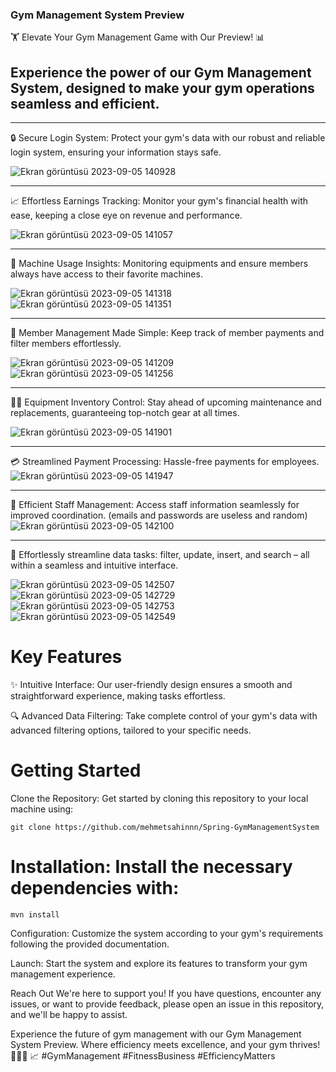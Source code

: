 ### Gym Management System Preview
🏋️ Elevate Your Gym Management Game with Our Preview! 📊

## Experience the power of our Gym Management System, designed to make your gym operations seamless and efficient.

<hr>
🔒 Secure Login System: Protect your gym's data with our robust and reliable login system, ensuring your information stays safe.

![Ekran görüntüsü 2023-09-05 140928](https://github.com/mehmetsahinnn/Spring-GymManagementSystem/assets/93222434/199156d4-6347-4442-a6b0-5728f724f5bb)
<hr>
📈 Effortless Earnings Tracking: Monitor your gym's financial health with ease, keeping a close eye on revenue and performance.

![Ekran görüntüsü 2023-09-05 141057](https://github.com/mehmetsahinnn/Spring-GymManagementSystem/assets/93222434/21c43c30-ae44-4571-ba5c-2a395c728b77)
<hr>

💪 Machine Usage Insights: Monitoring equipments and ensure members always have access to their favorite machines.

![Ekran görüntüsü 2023-09-05 141318](https://github.com/mehmetsahinnn/Spring-GymManagementSystem/assets/93222434/87cef6c5-73d8-42e7-ab74-c615d718e5ce)
![Ekran görüntüsü 2023-09-05 141351](https://github.com/mehmetsahinnn/Spring-GymManagementSystem/assets/93222434/511e3a73-ef37-4f0a-b0e0-29023fa5b251)
<hr>

👥 Member Management Made Simple: Keep track of member payments and filter members effortlessly.

![Ekran görüntüsü 2023-09-05 141209](https://github.com/mehmetsahinnn/Spring-GymManagementSystem/assets/93222434/58d6d882-7e1c-4117-8223-f1363f854150)
![Ekran görüntüsü 2023-09-05 141256](https://github.com/mehmetsahinnn/Spring-GymManagementSystem/assets/93222434/65416efe-8fef-48b4-9961-577ea46c3cc6)

<hr>

🏋️‍♀️ Equipment Inventory Control: Stay ahead of upcoming maintenance and replacements, guaranteeing top-notch gear at all times.

![Ekran görüntüsü 2023-09-05 141901](https://github.com/mehmetsahinnn/Spring-GymManagementSystem/assets/93222434/30563202-9824-4e22-be78-3b415e3b6940)

<hr>

💳 Streamlined Payment Processing: Hassle-free payments for employees.
![Ekran görüntüsü 2023-09-05 141947](https://github.com/mehmetsahinnn/Spring-GymManagementSystem/assets/93222434/eaad0caa-d35e-40b2-81ff-47b2257051ca)

<hr>

👥 Efficient Staff Management: Access staff information seamlessly for improved coordination. (emails and passwords are useless and random)
![Ekran görüntüsü 2023-09-05 142100](https://github.com/mehmetsahinnn/Spring-GymManagementSystem/assets/93222434/16280df4-cf52-4258-8cc3-2f289b861c1b)

<hr>

🚀 Effortlessly streamline data tasks: filter, update, insert, and search – all within a seamless and intuitive interface.

![Ekran görüntüsü 2023-09-05 142507](https://github.com/mehmetsahinnn/Spring-GymManagementSystem/assets/93222434/d21a4b5b-8511-43e2-a092-4e80fe6bb346)
![Ekran görüntüsü 2023-09-05 142729](https://github.com/mehmetsahinnn/Spring-GymManagementSystem/assets/93222434/af295c9d-f51b-4859-a545-f5d4deb8993c)
![Ekran görüntüsü 2023-09-05 142753](https://github.com/mehmetsahinnn/Spring-GymManagementSystem/assets/93222434/e546fec7-9a5d-4a5f-9cc4-0bb021c54bc7)
![Ekran görüntüsü 2023-09-05 142549](https://github.com/mehmetsahinnn/Spring-GymManagementSystem/assets/93222434/04294925-8b98-4ef3-a991-a2d7171f6ae9)


# Key Features
✨ Intuitive Interface: Our user-friendly design ensures a smooth and straightforward experience, making tasks effortless.

🔍 Advanced Data Filtering: Take complete control of your gym's data with advanced filtering options, tailored to your specific needs.

# Getting Started
Clone the Repository: Get started by cloning this repository to your local machine using:

 `git clone https://github.com/mehmetsahinnn/Spring-GymManagementSystem`

# Installation: Install the necessary dependencies with:

`mvn install`

Configuration: Customize the system according to your gym's requirements following the provided documentation.

Launch: Start the system and explore its features to transform your gym management experience.

Reach Out
We're here to support you! If you have questions, encounter any issues, or want to provide feedback, please open an issue in this repository, and we'll be happy to assist.

Experience the future of gym management with our Gym Management System Preview. Where efficiency meets excellence, and your gym thrives! 🚀🏋️‍♂️
📈 #GymManagement #FitnessBusiness #EfficiencyMatters
